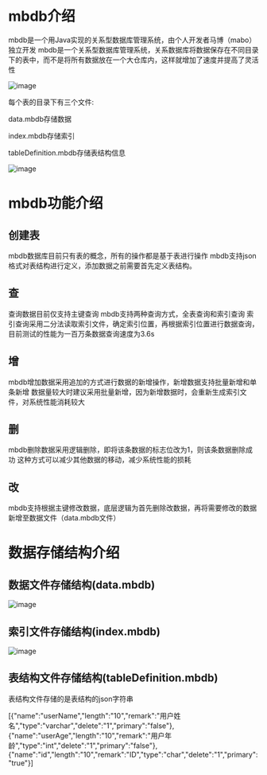# mbdb介绍
mbdb是一个用Java实现的关系型数据库管理系统，由个人开发者马博（mabo）独立开发
mbdb是一个关系型数据库管理系统，关系数据库将数据保存在不同目录下的表中，而不是将所有数据放在一个大仓库内，这样就增加了速度并提高了灵活性

![image](https://user-images.githubusercontent.com/92293323/193221745-e9046dd1-e8f4-431b-9bf5-6fa396931abe.png)


每个表的目录下有三个文件:

data.mbdb存储数据

index.mbdb存储索引

tableDefinition.mbdb存储表结构信息


![image](https://user-images.githubusercontent.com/92293323/193222174-a6b7012c-8671-4d06-b63d-b23d54a46563.png)



# mbdb功能介绍

## 创建表
mbdb数据库目前只有表的概念，所有的操作都是基于表进行操作
mbdb支持json格式对表结构进行定义，添加数据之前需要首先定义表结构。
## 查
查询数据目前仅支持主键查询
mbdb支持两种查询方式，全表查询和索引查询
索引查询采用二分法读取索引文件，确定索引位置，再根据索引位置进行数据查询，目前测试的性能为一百万条数据查询速度为3.6s
## 增
mbdb增加数据采用追加的方式进行数据的新增操作，新增数据支持批量新增和单条新增
数据量较大时建议采用批量新增，因为新增数据时，会重新生成索引文件，对系统性能消耗较大
## 删
mbdb删除数据采用逻辑删除，即将该条数据的标志位改为1，则该条数据删除成功
这种方式可以减少其他数据的移动，减少系统性能的损耗

## 改
mbdb支持根据主键修改数据，底层逻辑为首先删除改数据，再将需要修改的数据新增至数据文件（data.mbdb文件）

# 数据存储结构介绍

## 数据文件存储结构(data.mbdb)

![image](https://user-images.githubusercontent.com/92293323/193223249-48245148-955f-4e5c-8757-bf9840c3f374.png)

## 索引文件存储结构(index.mbdb)

![image](https://user-images.githubusercontent.com/92293323/193223562-3e522b68-c913-4105-810f-ba1157ea2dfc.png)


## 表结构文件存储结构(tableDefinition.mbdb)
表结构文件存储的是表结构的json字符串

[{"name":"userName","length":"10","remark":"用户姓名","type":"varchar","delete":"1","primary":"false"},{"name":"userAge","length":"10","remark":"用户年龄","type":"int","delete":"1","primary":"false"},{"name":"id","length":"10","remark":"ID","type":"char","delete":"1","primary":"true"}]

